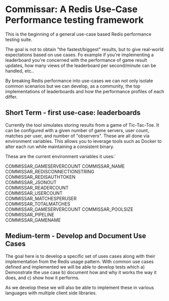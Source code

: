 # Commissar: A Redis Use-Case Performance testing framework

This is the beginning of a general use-case based Redis performance testing
suite.

The goal is not to obtain "the fastest/biggest" results, but to give real-world
expectations based on use cases. Fo example if you're implementing a
leaderboard you're concerned with the performance of game result updates, how
many views of the leaderboard per second/minute can be handled, etc..

By breaking Redis performance into use-cases we can not only isolate common
scenarios but we can develop, as a community, the top implementations of
leaderboards and how the performance profiles of each differ.

## Short Term - first use-case: leaderboards

Currently the tool simulates storing results from a game of Tic-Tac-Toe. It can
be configured with a given number of game servers, user count, matches per
user, and number of "observers". These are all done via environment variables.
This allows you to leverage tools such as Docker to alter each run while
maintaining a consistent binary.

These are the current environment variables it uses:`

COMMISSAR_GAMESERVERCOUNT
COMMISSAR_NAME                  
COMMISSAR_REDISCONNECTIONSTRING
COMMISSAR_REDISAUTHTOKEN      
COMMISSAR_JSONOUT            
COMMISSAR_READERCOUNT       
COMMISSAR_USERCOUNT        
COMMISSAR_MATCHESPERUSER  
COMMISSAR_TOTALMATCHES   
COMMISSAR_GAMESERVERCOUNT 
COMMISSAR_POOLSIZE       
COMMISSAR_PIPELINE      
COMMISSAR_GAMENAME     


## Medium-term - Develop and Document Use Cases


The goal here is to develop a specific set of uses cases along with their
implementation from the Redis usage pattern. With common use cases defined and
implemented we will be able to develop tests which 
  a) Demonstrate the use case
  b) document how and why it works the way it does, and 
  c) show how it performs.

As we develop these we will also be able to implement these in various
languages with multiple client side libraries.
